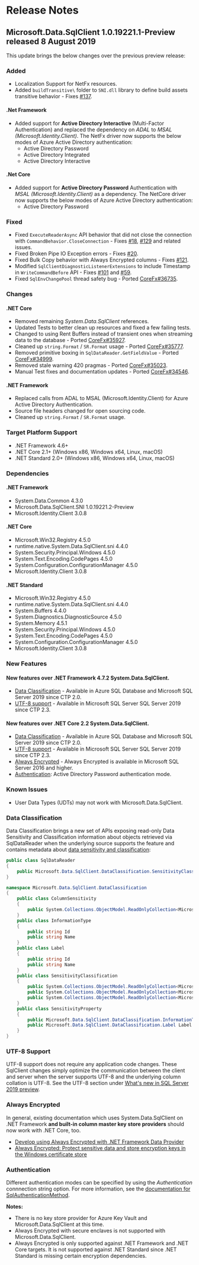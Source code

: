 # Release Notes

## Microsoft.Data.SqlClient 1.0.19221.1-Preview released 8 August 2019

This update brings the below changes over the previous preview release:

### Added
* Localization Support for NetFx resources.
* Added `buildTransitive\` folder to `SNI.dll` library to define build assets transitive behavior - Fixes [#137](https://github.com/dotnet/SqlClient/issues/137).

#### .Net Framework
* Added support for **Active Directory Interactive** (Multi-Factor Authentication) and replaced the dependency on _ADAL_ to _MSAL (Microsoft.Identity.Client)_. The NetFx driver now supports the below modes of Azure Active Directory authentication:
  - Active Directory Password
  - Active Directory Integrated
  - Active Directory Interactive

#### .Net Core
* Added support for **Active Directory Password** Authentication with _MSAL (Microsoft.Identity.Client)_ as a dependency. The NetCore driver now supports the below modes of Azure Active Directory authentication:
  - Active Directory Password

### Fixed
* Fixed `ExecuteReaderAsync` API behavior that did not close the connection with `CommandBehavior.CloseConnection` - Fixes [#18](https://github.com/dotnet/SqlClient/issues/18), [#129](https://github.com/dotnet/SqlClient/issues/129) and related issues.
* Fixed Broken Pipe IO Exception errors - Fixes [#20](https://github.com/dotnet/SqlClient/issues/20).
* Fixed Bulk Copy behavior with Always Encrypted columns - Fixes [#121](https://github.com/dotnet/SqlClient/issues/121).
* Modified `SqlClientDiagnosticListenerExtensions` to include Timestamp in `WriteCommandBefore` API - Fixes [#101](https://github.com/dotnet/SqlClient/issues/101) and [#59](https://github.com/dotnet/SqlClient/issues/59).
* Fixed `SqlEnvChangePool` thread safety bug - Ported [CoreFx#36735](https://github.com/dotnet/corefx/pull/36735).

### Changes
#### .NET Core
* Removed remaining _System.Data.SqlClient_ references.
* Updated Tests to better clean up resources and fixed a few failing tests.
* Changed to using Rent Buffers instead of transient ones when streaming data to the database - Ported [CoreFx#35927](https://github.com/dotnet/corefx/pull/35927).
* Cleaned up `string.Format` / `SR.Format` usage - Ported [CoreFx#35777](https://github.com/dotnet/corefx/pull/35777).
* Removed primitive boxing in `SqlDataReader.GetFieldValue` - Ported [CoreFx#34999](https://github.com/dotnet/corefx/pull/34999).
* Removed stale warning 420 pragmas - Ported [CoreFx#35023](https://github.com/dotnet/corefx/pull/35023).
* Manual Test fixes and documentation updates - Ported [CoreFx#34546](https://github.com/dotnet/corefx/pull/34546).

#### .NET Framework
* Replaced calls from ADAL to MSAL (Microsoft.Identity.Client) for Azure Active Directory Authentication.
* Source file headers changed for open sourcing code.
* Cleaned up `string.Format` / `SR.Format` usage.

### Target Platform Support

* .NET Framework 4.6+
* .NET Core 2.1+ (Windows x86, Windows x64, Linux, macOS)
* .NET Standard 2.0+ (Windows x86, Windows x64, Linux, macOS)

### Dependencies

#### .NET Framework

* System.Data.Common 4.3.0
* Microsoft.Data.SqlClient.SNI 1.0.19221.2-Preview
* Microsoft.Identity.Client 3.0.8

#### .NET Core

* Microsoft.Win32.Registry 4.5.0
* runtime.native.System.Data.SqlClient.sni 4.4.0
* System.Security.Principal.Windows 4.5.0
* System.Text.Encoding.CodePages 4.5.0
* System.Configuration.ConfigurationManager 4.5.0
* Microsoft.Identity.Client 3.0.8

#### .NET Standard

* Microsoft.Win32.Registry 4.5.0
* runtime.native.System.Data.SqlClient.sni 4.4.0
* System.Buffers 4.4.0
* System.Diagnostics.DiagnosticSource 4.5.0
* System.Memory 4.5.1
* System.Security.Principal.Windows 4.5.0
* System.Text.Encoding.CodePages 4.5.0
* System.Configuration.ConfigurationManager 4.5.0
* Microsoft.Identity.Client 3.0.8

### New Features

#### New features over .NET Framework 4.7.2 System.Data.SqlClient.

* [Data Classification](#data-classification) - Available in Azure SQL Database and Microsoft SQL Server 2019 since CTP 2.0.
* [UTF-8 support](#utf-8-support) - Available in Microsoft SQL Server SQL Server 2019 since CTP 2.3.

#### New features over .NET Core 2.2 System.Data.SqlClient.

* [Data Classification](#data-classification) - Available in Azure SQL Database and Microsoft SQL Server 2019 since CTP 2.0.
* [UTF-8 support](#utf-8-support) - Available in Microsoft SQL Server SQL Server 2019 since CTP 2.3.
* [Always Encrypted](#always-encrypted) - Always Encrypted is available in Microsoft SQL Server 2016 and higher.
* [Authentication](#authentication): Active Directory Password authentication mode.

### Known Issues

* User Data Types (UDTs) may not work with Microsoft.Data.SqlClient.

### Data Classification

Data Classification brings a new set of APIs exposing read-only Data Sensitivity and Classification information about objects retrieved via SqlDataReader when the underlying source supports the feature and contains metadata about [data sensitivity and classification](https://docs.microsoft.com/sql/relational-databases/security/sql-data-discovery-and-classification?view=sql-server-2017):

```C#
public class SqlDataReader
{
    public Microsoft.Data.SqlClient.DataClassification.SensitivityClassification SensitivityClassification
}

namespace Microsoft.Data.SqlClient.DataClassification
{
    public class ColumnSensitivity
    {
        public System.Collections.ObjectModel.ReadOnlyCollection<Microsoft.Data.SqlClient.DataClassification.SensitivityProperty> SensitivityProperties
    }
    public class InformationType
    {
        public string Id
        public string Name
    }
    public class Label
    {
        public string Id
        public string Name
    }
    public class SensitivityClassification
    {
        public System.Collections.ObjectModel.ReadOnlyCollection<Microsoft.Data.SqlClient.DataClassification.ColumnSensitivity> ColumnSensitivities
        public System.Collections.ObjectModel.ReadOnlyCollection<Microsoft.Data.SqlClient.DataClassification.InformationType> InformationTypes
        public System.Collections.ObjectModel.ReadOnlyCollection<Microsoft.Data.SqlClient.DataClassification.Label> Labels
    }
    public class SensitivityProperty
    {
        public Microsoft.Data.SqlClient.DataClassification.InformationType InformationType
        public Microsoft.Data.SqlClient.DataClassification.Label Label
    }
}
```

### UTF-8 Support

UTF-8 support does not require any application code changes. These SqlClient changes simply optimize the communication between the client and server when the server supports UTF-8 and the underlying column collation is UTF-8. See the UTF-8 section under [What's new in SQL Server 2019 preview](https://docs.microsoft.com/sql/sql-server/what-s-new-in-sql-server-ver15?view=sqlallproducts-allversions#utf-8-support-ctp-23).

### Always Encrypted

In general, existing documentation which uses System.Data.SqlClient on .NET Framework **and built-in column master key store providers** should now work with .NET Core, too.

* [Develop using Always Encrypted with .NET Framework Data Provider](https://docs.microsoft.com/sql/relational-databases/security/encryption/develop-using-always-encrypted-with-net-framework-data-provider?view=sql-server-2017)
* [Always Encrypted: Protect sensitive data and store encryption keys in the Windows certificate store](https://docs.microsoft.com/azure/sql-database/sql-database-always-encrypted)

### Authentication

Different authentication modes can be specified by using the _Authentication_ connnection string option. For more information, see the [documentation for SqlAuthenticationMethod](https://docs.microsoft.com/en-us/dotnet/api/system.data.sqlclient.sqlauthenticationmethod?view=netframework-4.7.2).

**Notes:**

* There is no key store provider for Azure Key Vault and Microsoft.Data.SqlClient at this time.
* Always Encrypted with secure enclaves is not supported with Microsoft.Data.SqlClient.
* Always Encrypted is only supported against .NET Framework and .NET Core targets. It is not supported against .NET Standard since .NET Standard is missing certain encryption dependencies.
